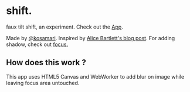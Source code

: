 # shift.
faux tilt shift, an experiment. Check out the [App](https://kosamari.github.io/shift).

Made by [@kosamari](https://twitter.com/kosamari). Inspired by [Alice Bartlett's blog post](http://alicebartlett.co.uk/blog/how-to-do-ok-at-slides).
For adding shadow, check out [focus.](http://kosamari.github.io/fokus/)

## How does this work ?
This app uses HTML5 Canvas and WebWorker to add blur on image while leaving focus area untouched.